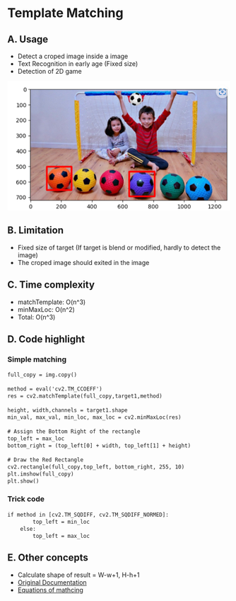 # Template Matching
## A. Usage
- Detect a croped image inside a image
- Text Recognition in early age (Fixed size)
- Detection of 2D game

![alt text](https://github.com/hmlaiac/NEW_AI/blob/main/opencv/Template%20Matching/img/outcome.png)

## B. Limitation
- Fixed size of target (If target is blend or modified, hardly to detect the image)
- The croped image should exited in the image

## C. Time complexity
- matchTemplate: O(n^3)
- minMaxLoc: O(n^2)
- Total: O(n^3)

## D. Code highlight
### Simple matching
```
full_copy = img.copy()

method = eval('cv2.TM_CCOEFF')
res = cv2.matchTemplate(full_copy,target1,method)

height, width,channels = target1.shape
min_val, max_val, min_loc, max_loc = cv2.minMaxLoc(res)

# Assign the Bottom Right of the rectangle
top_left = max_loc
bottom_right = (top_left[0] + width, top_left[1] + height)

# Draw the Red Rectangle
cv2.rectangle(full_copy,top_left, bottom_right, 255, 10)
plt.imshow(full_copy)
plt.show()
```
### Trick code

```
if method in [cv2.TM_SQDIFF, cv2.TM_SQDIFF_NORMED]:
        top_left = min_loc    
    else:
        top_left = max_loc
```

## E. Other concepts
- Calculate shape of result = W-w+1, H-h+1
- [Original Documentation](https://docs.opencv.org/4.x/d4/dc6/tutorial_py_template_matching.html)
- [Equations of mathcing](https://docs.opencv.org/4.x/df/dfb/group__imgproc__object.html#gga3a7850640f1fe1f58fe91a2d7583695dab65c042ed62c9e9e095a1e7e41fe2773) 
